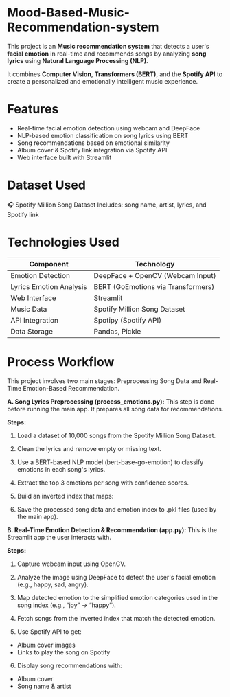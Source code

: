 # Mood-Based-Music-Recommendation-system

This project is an **Music recommendation system** that detects a user's **facial emotion** in real-time and recommends songs by analyzing **song lyrics** using **Natural Language Processing (NLP)**.

It combines **Computer Vision**, **Transformers (BERT)**, and the **Spotify API** to create a personalized and emotionally intelligent music experience.

#  Features

-  Real-time facial emotion detection using webcam and DeepFace
-  NLP-based emotion classification on song lyrics using BERT
-  Song recommendations based on emotional similarity
-  Album cover & Spotify link integration via Spotify API
-  Web interface built with Streamlit

# Dataset Used

🎧 Spotify Million Song Dataset 
Includes: song name, artist, lyrics, and Spotify link

#  Technologies Used

| Component               | Technology                        |
|-------------------------|-----------------------------------|
| Emotion Detection       | DeepFace + OpenCV (Webcam Input) |
| Lyrics Emotion Analysis | BERT (GoEmotions via Transformers) |
| Web Interface           | Streamlit                         |
| Music Data              | Spotify Million Song Dataset      |
| API Integration         | Spotipy (Spotify API)             |
| Data Storage            | Pandas, Pickle                    |

# Process Workflow
This project involves two main stages: Preprocessing Song Data and Real-Time Emotion-Based Recommendation.


**A. Song Lyrics Preprocessing (process_emotions.py):**
This step is done before running the main app. It prepares all song data for recommendations.

**Steps:**
1. Load a dataset of 10,000 songs from the Spotify Million Song Dataset.

2. Clean the lyrics and remove empty or missing text.

3. Use a BERT-based NLP model (bert-base-go-emotion) to classify emotions in each song's lyrics.
4. Extract the top 3 emotions per song with confidence scores.
5. Build an inverted index that maps:
6. Save the processed song data and emotion index to .pkl files (used by the main app).

**B. Real-Time Emotion Detection & Recommendation (app.py):**
This is the Streamlit app the user interacts with.

**Steps:**
1. Capture webcam input using OpenCV.

2. Analyze the image using DeepFace to detect the user's facial emotion (e.g., happy, sad, angry).

3. Map detected emotion to the simplified emotion categories used in the song index (e.g., “joy” → “happy”).

4. Fetch songs from the inverted index that match the detected emotion.

5. Use Spotify API to get:

- Album cover images
- Links to play the song on Spotify

6. Display song recommendations with:

- Album cover
- Song name & artist

